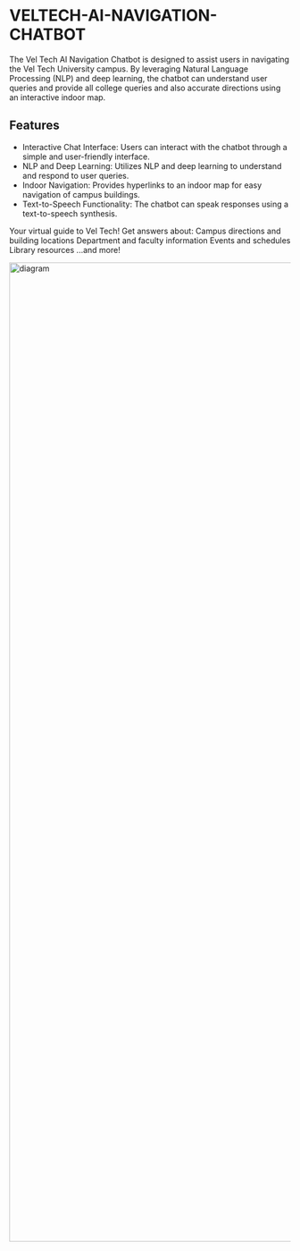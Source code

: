 # VELTECH-AI-NAVIGATION-CHATBOT         


The Vel Tech AI Navigation Chatbot is designed to assist users in navigating the Vel Tech University campus. By leveraging Natural Language Processing (NLP) and deep learning, the chatbot can understand user queries and provide all college queries and also accurate directions using an interactive indoor map.

## Features
- Interactive Chat Interface: Users can interact with the chatbot through a simple and user-friendly interface.
- NLP and Deep Learning: Utilizes NLP and deep learning to understand and respond to user queries.
- Indoor Navigation: Provides hyperlinks to an indoor map for easy navigation of campus buildings.
- Text-to-Speech Functionality: The chatbot can speak responses using a text-to-speech synthesis.

Your virtual guide to Vel Tech! Get answers about:
Campus directions and building locations
Department and faculty information
Events and schedules
Library resources
...and more!

<img width="5536" height="1752" alt="diagram" src="https://github.com/user-attachments/assets/c71c469f-d60c-47e5-9bd2-367110e6a01b" />
